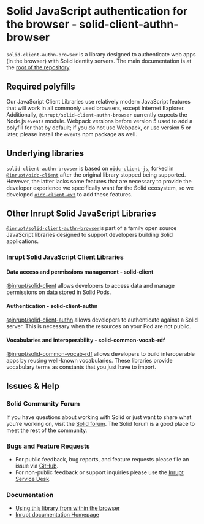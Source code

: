 # Solid JavaScript authentication for the browser - solid-client-authn-browser

`solid-client-authn-browser` is a library designed to authenticate web apps (in the browser) with Solid identity servers.
The main documentation is at the [root of the repository](https://github.com/inrupt/solid-client-authn-js).

## Required polyfills

Our JavaScript Client Libraries use relatively modern JavaScript features that
will work in all commonly used browsers, except Internet Explorer. Additionally,
`@inrupt/solid-client-authn-browser` currently expects the Node.js `events`
module. Webpack versions before version 5 used to add a polyfill for that by
default; if you do not use Webpack, or use version 5 or later, please install
the `events` npm package as well.

## Underlying libraries

`solid-client-authn-browser` is based on [`oidc-client-js`](https://github.com/IdentityModel/oidc-client-js), forked in
[`@inrupt/oidc-client`](https://github.com/inrupt/oidc-client-js) after the original library stopped being supported.
However, the latter lacks some features that are necessary to provide the developer experience we specifically want for the Solid ecosystem, so we developed [`oidc-client-ext`](https://www.npmjs.com/package/@inrupt/oidc-client-ext) to add these features.

## Other Inrupt Solid JavaScript Libraries

[`@inrupt/solid-client-authn-browser`](https://www.npmjs.com/package/@inrupt/solid-client-authn-browser)is part of a family open source JavaScript libraries designed to support developers building Solid applications.

### Inrupt Solid JavaScript Client Libraries

#### Data access and permissions management - solid-client

[@inrupt/solid-client](https://docs.inrupt.com/client-libraries/solid-client-js/) allows developers to access data and manage permissions on data stored in Solid Pods.

#### Authentication - solid-client-authn

[@inrupt/solid-client-authn](https://github.com/inrupt/solid-client-authn) allows developers to authenticate against a Solid server. This is necessary when the resources on your Pod are not public.

#### Vocabularies and interoperability - solid-common-vocab-rdf

[@inrupt/solid-common-vocab-rdf](https://github.com/inrupt/solid-common-vocab-rdf) allows developers to build interoperable apps by reusing well-known vocabularies. These libraries provide vocabulary terms as constants that you just have to import.

## Issues & Help

### Solid Community Forum

If you have questions about working with Solid or just want to share what you’re working on, visit the [Solid forum](https://forum.solidproject.org/). The Solid forum is a good place to meet the rest of the community.

### Bugs and Feature Requests

- For public feedback, bug reports, and feature requests please file an issue via [GitHub](https://github.com/inrupt/solid-client-authn/issues/).
- For non-public feedback or support inquiries please use the [Inrupt Service Desk](https://inrupt.atlassian.net/servicedesk).

### Documentation

- [Using this library from within the browser](https://docs.inrupt.com/developer-tools/javascript/client-libraries/tutorial/authenticate/)
- [Inrupt documentation Homepage](https://docs.inrupt.com/)
